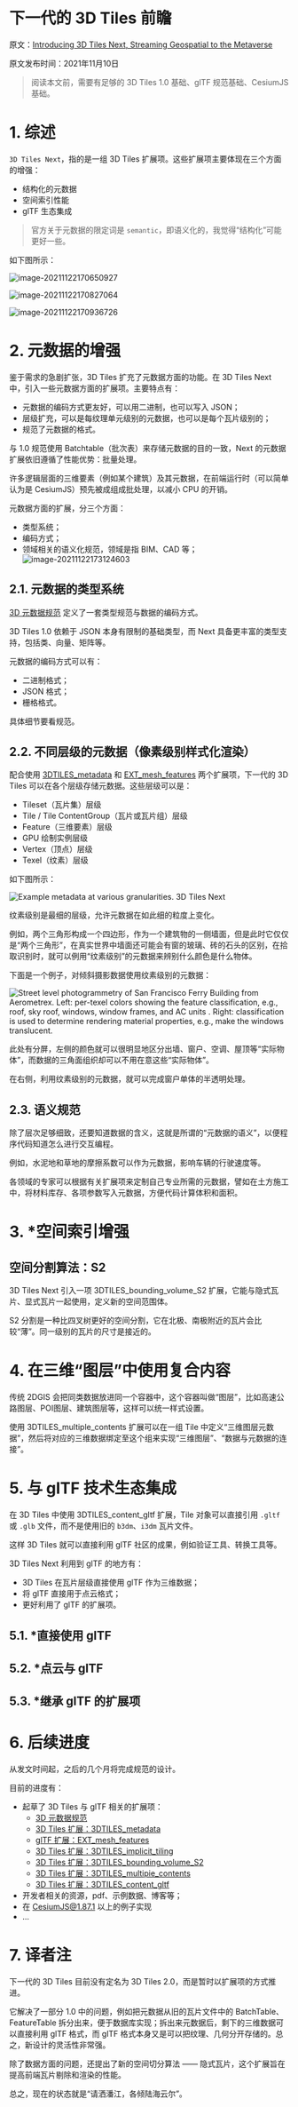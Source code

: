 # 下一代的 3D Tiles 前瞻

原文：[Introducing 3D Tiles Next, Streaming Geospatial to the Metaverse](https://cesium.com/blog/2021/11/10/introducing-3d-tiles-next/)

原文发布时间：2021年11月10日



> 阅读本文前，需要有足够的 3D Tiles 1.0 基础、glTF 规范基础、CesiumJS 基础。



# 1. 综述

`3D Tiles Next`，指的是一组 3D Tiles 扩展项。这些扩展项主要体现在三个方面的增强：

- 结构化的元数据
- 空间索引性能
- glTF 生态集成

> 官方关于元数据的限定词是 `semantic`，即语义化的，我觉得“结构化”可能更好一些。

如下图所示：

![image-20211122170650927](attachments/image-20211122170650927.png)

![image-20211122170827064](attachments/image-20211122170827064.png)

![image-20211122170936726](attachments/image-20211122170936726.png)

# 2. 元数据的增强

鉴于需求的急剧扩张，3D Tiles 扩充了元数据方面的功能。在 3D Tiles Next 中，引入一些元数据方面的扩展项。主要特点有：

- 元数据的编码方式更友好，可以用二进制，也可以写入 JSON；
- 层级扩充，可以是每纹理单元级别的元数据，也可以是每个瓦片级别的；
- 规范了元数据的格式。

与 1.0 规范使用 Batchtable（批次表）来存储元数据的目的一致，Next 的元数据扩展依旧遵循了性能优势：批量处理。

许多逻辑层面的三维要素（例如某个建筑）及其元数据，在前端运行时（可以简单认为是 CesiumJS）预先被成组成批处理，以减小 CPU 的开销。

元数据方面的扩展，分三个方面：

- 类型系统；
- 编码方式；
- 领域相关的语义化规范，领域是指 BIM、CAD 等；![image-20211122173124603](attachments/image-20211122173124603.png)

## 2.1. 元数据的类型系统

[3D 元数据规范](https://github.com/CesiumGS/3d-tiles/tree/main/specification/Metadata) 定义了一套类型规范与数据的编码方式。

3D Tiles 1.0 依赖于 JSON 本身有限制的基础类型，而 Next 具备更丰富的类型支持，包括类、向量、矩阵等。

元数据的编码方式可以有：

- 二进制格式；
- JSON 格式；
- 栅格格式。

具体细节要看规范。



## 2.2. 不同层级的元数据（像素级别样式化渲染）

配合使用 [3DTILES_metadata]() 和 [EXT_mesh_features]() 两个扩展项，下一代的 3D Tiles 可以在各个层级存储元数据。这些层级可以是：

- Tileset（瓦片集）层级
- Tile / Tile ContentGroup（瓦片或瓦片组）层级
- Feature（三维要素）层级
- GPU 绘制实例层级
- Vertex（顶点）层级
- Texel（纹素）层级

如下图所示：

![Example metadata at various granularities. 3D Tiles Next](attachments/1b85f829-0da4-438f-83d9-20280550b2ba_metadata-granularity-extended.png)



纹素级别是最细的层级，允许元数据在如此细的粒度上变化。

例如，两个三角形构成一个四边形，作为一个建筑物的一侧墙面，但是此时它仅仅是“两个三角形”，在真实世界中墙面还可能会有窗的玻璃、砖的石头的区别，在拾取识别时，就可以例用“纹素级别”的元数据来辨别什么颜色是什么物体。

下面是一个例子，对倾斜摄影数据使用纹素级别的元数据：

![Street level photogrammetry of San Francisco Ferry Building from Aerometrex. Left: per-texel colors showing the feature classification, e.g., roof, sky roof, windows, window frames, and AC units . Right: classification is used to determine rendering material properties, e.g., make the windows translucent.](attachments/461af861-25b4-4053-bbdf-b40f87eaad96_ferry-building-photogrammetry-classification.png)

此处有分屏，左侧的颜色就可以很明显地区分出墙、窗户、空调、屋顶等“实际物体”，而数据的三角面组织却可以不用在意这些“实际物体”。

在右侧，利用纹素级别的元数据，就可以完成窗户单体的半透明处理。



## 2.3. 语义规范

除了层次足够细致，还要知道数据的含义，这就是所谓的“元数据的语义”，以便程序代码知道怎么进行交互编程。

例如，水泥地和草地的摩擦系数可以作为元数据，影响车辆的行驶速度等。

各领域的专家可以根据有关扩展项来定制自己专业所需的元数据，譬如在土方施工中，将材料库存、各项参数写入元数据，方便代码计算体积和面积。



# 3. *空间索引增强



## 空间分割算法：S2

3D Tiles Next 引入一项 3DTILES_bounding_volume_S2 扩展，它能与隐式瓦片、显式瓦片一起使用，定义新的空间范围体。

S2 分割是一种比四叉树更好的空间分割，它在北极、南极附近的瓦片会比较“薄”。同一级别的瓦片的尺寸是接近的。



# 4. 在三维“图层”中使用复合内容 

传统 2DGIS 会把同类数据放进同一个容器中，这个容器叫做“图层”，比如高速公路图层、POI图层、建筑图层等，这样可以统一样式设置。

使用 3DTILES_multiple_contents 扩展可以在一组 Tile 中定义“三维图层元数据”，然后将对应的三维数据绑定至这个组来实现“三维图层”、“数据与元数据的连接”。



# 5. 与 glTF 技术生态集成

在 3D Tiles 中使用 3DTILES_content_gltf 扩展，Tile 对象可以直接引用 `.gltf` 或 `.glb` 文件，而不是使用旧的 `b3dm`、`i3dm` 瓦片文件。

这样 3D Tiles 就可以直接利用 glTF 社区的成果，例如验证工具、转换工具等。

3D Tiles Next 利用到 glTF 的地方有：

- 3D Tiles 在瓦片层级直接使用 glTF 作为三维数据；
- 将 glTF 直接用于点云格式；
- 更好利用了 glTF 的扩展项。



## 5.1. *直接使用 glTF



## 5.2. *点云与 glTF



## 5.3. *继承 glTF 的扩展项



# 6. 后续进度

从发文时间起，之后的几个月将完成规范的设计。

目前的进度有：

- 起草了 3D Tiles 与 glTF 相关的扩展项：
  - [3D 元数据规范](https://github.com/CesiumGS/3d-tiles/tree/main/specification/Metadata)
  - [3D Tiles 扩展：3DTILES_metadata](https://github.com/CesiumGS/3d-tiles/tree/main/extensions/3DTILES_metadata)
  - [glTF 扩展：EXT_mesh_features](https://github.com/KhronosGroup/glTF/pull/2082)
  - [3D Tiles 扩展：3DTILES_implicit_tiling](https://github.com/CesiumGS/3d-tiles/tree/main/extensions/3DTILES_implicit_tiling)
  - [3D Tiles 扩展：3DTILES_bounding_volume_S2](https://github.com/CesiumGS/3d-tiles/tree/main/extensions/3DTILES_bounding_volume_S2)
  - [3D Tiles 扩展：3DTILES_multipie_contents](https://github.com/CesiumGS/3d-tiles/tree/main/extensions/3DTILES_multiple_contents)
  - [3D Tiles 扩展：3DTILES_content_gltf](https://github.com/CesiumGS/3d-tiles/tree/main/extensions/3DTILES_content_gltf)
- 开发者相关的资源，pdf、示例数据、博客等；
- 在 CesiumJS@1.87.1 以上的例子实现
- ...



# 7. 译者注

下一代的 3D Tiles 目前没有定名为 3D Tiles 2.0，而是暂时以扩展项的方式推进。

它解决了一部分 1.0 中的问题，例如把元数据从旧的瓦片文件中的 BatchTable、FeatureTable 拆分出来，便于数据库实现；拆出来元数据后，剩下的三维数据可以直接利用 glTF 格式，而 glTF 格式本身又是可以把纹理、几何分开存储的。总之，新设计的灵活性非常强。

除了数据方面的问题，还提出了新的空间切分算法 —— 隐式瓦片，这个扩展旨在提高前端瓦片剔除和渲染的性能。

总之，现在的状态就是“请洒潘江，各倾陆海云尔”。